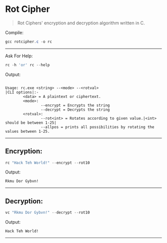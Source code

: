 # Rot Cipher

>Rot Ciphers' encryption and decryption algorithm written in C. 

Compile:

```powershell
gcc rotcipher.c -o rc
```
---
Ask For Help:
```powershell
rc -h 'or' rc --help
```
Output:
```

Usage: rc.exe <string> --<mode> --<rotval>
|CLI options|:-
        <data> = A plaintext or ciphertext.
        <mode>:
                --encrypt = Encrypts the string
                --decrypt = Decrypts the string
        <rotval>:
                --rot<int> = Rotates according to given value.|<int> should be between 1-25|
                --allpos = prints all possibilities by rotating the values between 1-25.
```
---
## Encryption:
```powershell
rc "Hack Teh World!" --encrypt --rot10
```
Output:
```
Rkmu Dor Gybvn!
```
---
## Decryption:
```powershell
vc "Rkmu Dor Gybvn!" --decrypt --rot10 
```
Output:
```
Hack Teh World!
```
___
